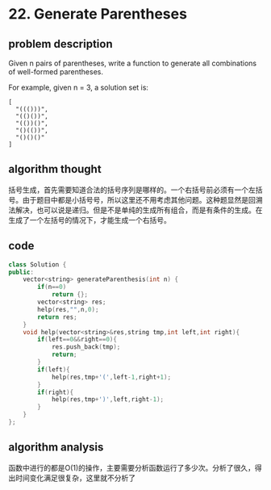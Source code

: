 # 22. Generate Parentheses

## problem description

Given n pairs of parentheses, write a function to generate all combinations of well-formed parentheses.

For example, given n = 3, a solution set is:

```text
[
  "((()))",
  "(()())",
  "(())()",
  "()(())",
  "()()()"
]
```

## algorithm thought

括号生成，首先需要知道合法的括号序列是哪样的。一个右括号前必须有一个左括号。由于题目中都是小括号号，所以这里还不用考虑其他问题。这种题显然是回溯法解决，也可以说是递归。但是不是单纯的生成所有组合，而是有条件的生成。在生成了一个左括号的情况下，才能生成一个右括号。

## code

```cpp
class Solution {
public:
    vector<string> generateParenthesis(int n) {
        if(n==0)
            return {};
        vector<string> res;
        help(res,"",n,0);
        return res;
    }
    void help(vector<string>&res,string tmp,int left,int right){
        if(left==0&&right==0){
            res.push_back(tmp);
            return;
        }
        if(left){
            help(res,tmp+'(',left-1,right+1);
        }
        if(right){
            help(res,tmp+')',left,right-1);
        }
    }
};
```

## algorithm analysis

函数中进行的都是O\(1\)的操作，主要需要分析函数运行了多少次。分析了很久，得出时间变化满足很复杂，这里就不分析了


